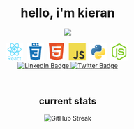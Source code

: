 <h1 align="center">hello, i'm kieran</h1>

<p align="center"><img src="https://github.com/notkieranlul/notkieranlul/assets/85199718/920f6d04-b4b1-48fb-bdb1-9894a8ff8852"></p>

<div align="center">
  <img src="https://github.com/devicons/devicon/blob/master/icons/react/react-original-wordmark.svg" title="React" alt="React" width="40" height="40"/>&nbsp;
  <img src="https://github.com/devicons/devicon/blob/master/icons/css3/css3-plain-wordmark.svg"  title="CSS3" alt="CSS" width="40" height="40"/>&nbsp;
  <img src="https://github.com/devicons/devicon/blob/master/icons/html5/html5-original.svg" title="HTML5" alt="HTML" width="40" height="40"/>&nbsp;
  <img src="https://github.com/devicons/devicon/blob/master/icons/javascript/javascript-original.svg" title="JavaScript" alt="JavaScript" width="40" height="40"/>&nbsp;
  <img src="https://github.com/devicons/devicon/blob/master/icons/python/python-original.svg" title="Python"  alt="Python" width="40" height="40"/>&nbsp;
  <img src="https://github.com/devicons/devicon/blob/master/icons/nodejs/nodejs-original.svg" title="NodeJS" alt="NodeJS" width="40" height="40"/>&nbsp;
</div>

<div id="badges" align="center">
  
  <a href="https://www.linkedin.com/in/kierandwallace/">
    <img src="https://img.shields.io/badge/LinkedIn-blue?style=for-the-badge&logo=linkedin&logoColor=white" alt="LinkedIn Badge"/>
  </a>
  
  <a href="https://twitter.com/kieranlul">
    <img src="https://img.shields.io/badge/Twitter-blue?style=for-the-badge&logo=twitter&logoColor=white" alt="Twitter Badge"/>
  </a>
</div>

<p align="center"><img src="https://komarev.com/ghpvc/?username=notkieranlul&style=flat-square&color=blue" alt=""></p>

<h2 align="center">current stats</h2>
<p align="center"><href="https://git.io/streak-stats"><img src="http://github-readme-streak-stats.herokuapp.com?user=notkieranlul&theme=transparent&hide_border=true" alt="GitHub Streak" /></p>

